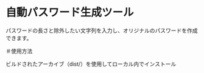 # 自動パスワード生成ツール

パスワードの長さと除外したい文字列を入力し、オリジナルのパスワードを作成できます。

＃使用方法

ビルドされたアーカイブ（dist/）を使用してローカル内でインストール


